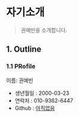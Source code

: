 # 자기소개
> 권예빈을 소개합니다.

## 1. Outline

### 1.1 PRofile

이름: 권예빈
- 생년월일 : 2000-03-23
- 연락처 : 010-9362-6447
- Github : [아직없음]()


